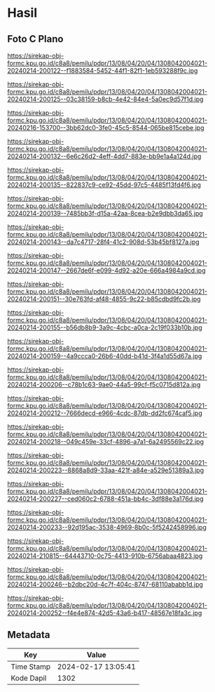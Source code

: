 # Hasil

## Foto C Plano

https://sirekap-obj-formc.kpu.go.id/c8a8/pemilu/pdpr/13/08/04/20/04/1308042004021-20240214-200122--f1883584-5452-44f1-82f1-1eb593288f9c.jpg

https://sirekap-obj-formc.kpu.go.id/c8a8/pemilu/pdpr/13/08/04/20/04/1308042004021-20240214-200125--03c38159-b8cb-4e42-84e4-5a0ec9d57f1d.jpg

https://sirekap-obj-formc.kpu.go.id/c8a8/pemilu/pdpr/13/08/04/20/04/1308042004021-20240216-153700--3bb62dc0-3fe0-45c5-8544-065be815cebe.jpg

https://sirekap-obj-formc.kpu.go.id/c8a8/pemilu/pdpr/13/08/04/20/04/1308042004021-20240214-200132--6e6c26d2-4eff-4dd7-883e-bb9e1a4a124d.jpg

https://sirekap-obj-formc.kpu.go.id/c8a8/pemilu/pdpr/13/08/04/20/04/1308042004021-20240214-200135--822837c9-ce92-45dd-97c5-4485f13fd4f6.jpg

https://sirekap-obj-formc.kpu.go.id/c8a8/pemilu/pdpr/13/08/04/20/04/1308042004021-20240214-200139--7485bb3f-d15a-42aa-8cea-b2e9dbb3da65.jpg

https://sirekap-obj-formc.kpu.go.id/c8a8/pemilu/pdpr/13/08/04/20/04/1308042004021-20240214-200143--da7c4717-28f4-41c2-908d-53b45bf8127a.jpg

https://sirekap-obj-formc.kpu.go.id/c8a8/pemilu/pdpr/13/08/04/20/04/1308042004021-20240214-200147--2667de6f-e099-4d92-a20e-666a4984a9cd.jpg

https://sirekap-obj-formc.kpu.go.id/c8a8/pemilu/pdpr/13/08/04/20/04/1308042004021-20240214-200151--30e763fd-af48-4855-9c22-b85cdbd9fc2b.jpg

https://sirekap-obj-formc.kpu.go.id/c8a8/pemilu/pdpr/13/08/04/20/04/1308042004021-20240214-200155--b56db8b9-3a9c-4cbc-a0ca-2c19f033b10b.jpg

https://sirekap-obj-formc.kpu.go.id/c8a8/pemilu/pdpr/13/08/04/20/04/1308042004021-20240214-200159--4a9ccca0-26b6-40dd-b41d-3f4a1d55d67a.jpg

https://sirekap-obj-formc.kpu.go.id/c8a8/pemilu/pdpr/13/08/04/20/04/1308042004021-20240214-200206--c78b1c63-9ae0-44a5-99cf-f5c0715d812a.jpg

https://sirekap-obj-formc.kpu.go.id/c8a8/pemilu/pdpr/13/08/04/20/04/1308042004021-20240214-200212--7666decd-e966-4cdc-87db-dd2fc674caf5.jpg

https://sirekap-obj-formc.kpu.go.id/c8a8/pemilu/pdpr/13/08/04/20/04/1308042004021-20240214-200218--049c459e-33cf-4896-a7a1-6a2495569c22.jpg

https://sirekap-obj-formc.kpu.go.id/c8a8/pemilu/pdpr/13/08/04/20/04/1308042004021-20240214-200223--8868a8d9-33aa-421f-a84e-a529e51389a3.jpg

https://sirekap-obj-formc.kpu.go.id/c8a8/pemilu/pdpr/13/08/04/20/04/1308042004021-20240214-200227--ced060c2-6788-451a-bb4c-3df88e3a176d.jpg

https://sirekap-obj-formc.kpu.go.id/c8a8/pemilu/pdpr/13/08/04/20/04/1308042004021-20240214-200233--92d195ac-3538-4969-8b0c-5f5242458996.jpg

https://sirekap-obj-formc.kpu.go.id/c8a8/pemilu/pdpr/13/08/04/20/04/1308042004021-20240214-210815--64443710-0c75-4413-910b-6756abaa4823.jpg

https://sirekap-obj-formc.kpu.go.id/c8a8/pemilu/pdpr/13/08/04/20/04/1308042004021-20240214-200246--b2dbc20d-4c7f-404c-8747-68110ababb1d.jpg

https://sirekap-obj-formc.kpu.go.id/c8a8/pemilu/pdpr/13/08/04/20/04/1308042004021-20240214-200252--f4e4e874-42d5-43a6-b417-48567e18fa3c.jpg


## Metadata

| Key        | Value               |
| ---------- | ------------------- |
| Time Stamp | 2024-02-17 13:05:41 |
| Kode Dapil | 1302                |



